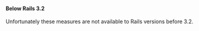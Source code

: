 <!-- usedin: [ _rails/deployment/asset-pipeline-v1.md] -->


#### Below Rails 3.2
Unfortunately these measures are not available to Rails versions before 3.2.

